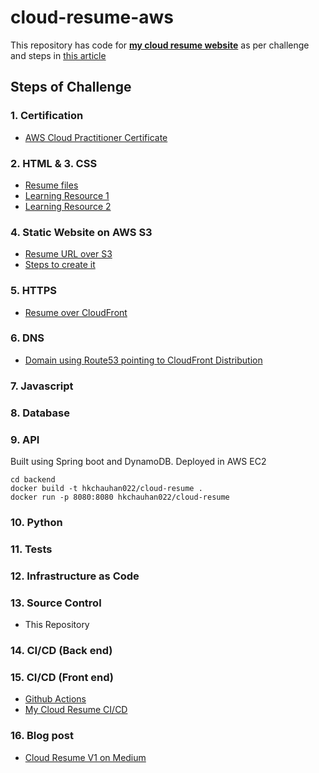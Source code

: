 # cloud-resume-aws
This repository has code for [**my cloud resume website**](https://hkcloudresume.com/) as per challenge and steps in [this article]( 
 https://cloudresumechallenge.dev/docs/the-challenge/aws/)

## Steps of Challenge

### 1. Certification

- [AWS Cloud Practitioner Certificate](https://www.credly.com/badges/3f155c87-ee29-4a3f-b6f9-ab791a779593/)

### 2. HTML &  3. CSS
- [Resume files](./web/)
- [Learning Resource 1](https://internetingishard.netlify.app/) 
- [Learning Resource 2](https://developer.mozilla.org/en-US/docs/Learn)

### 4. Static Website on AWS S3
- [Resume URL over S3](http://hk-cloud-resume.s3-website-us-east-1.amazonaws.com/)
- [Steps to create it](https://github.com/hkcodebase/path-aws/blob/main/s3/cloud-resume.md)

### 5. HTTPS
- [Resume over CloudFront](https://d371yj7u2esz45.cloudfront.net/)

### 6. DNS
- [Domain using Route53 pointing to CloudFront Distribution](https://hkcloudresume.com)

### 7. Javascript

### 8. Database

### 9. API

Built using Spring boot and DynamoDB. Deployed in AWS EC2
```
cd backend
docker build -t hkchauhan022/cloud-resume .
docker run -p 8080:8080 hkchauhan022/cloud-resume
```

### 10. Python

### 11. Tests

### 12. Infrastructure as Code

### 13. Source Control
 - This Repository

### 14. CI/CD (Back end)

### 15. CI/CD (Front end)
 - [Github Actions]()
 - [My Cloud Resume CI/CD](https://github.com/hkcodebase/cloud-resume-aws/blob/main/.github/workflows/aws.yml)

### 16. Blog post
 - [Cloud Resume V1 on Medium](https://medium.com/@hkcodeblogs/cloud-resume-using-aws-services-part-1-69e000894f73)
